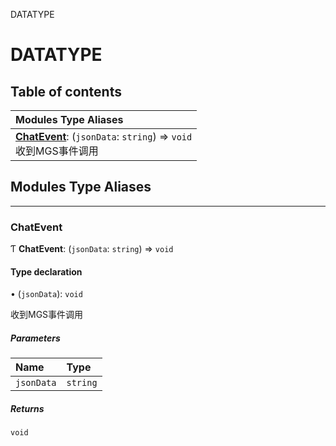 DATATYPE

# DATATYPE <Badge type="tip" text="Groups" /> <Score text="DATATYPE" />

## Table of contents
| Modules Type Aliases |
| :-----|
| **[ChatEvent](DATATYPE.DATATYPE.md#chatevent)**: (`jsonData`: `string`) => `void` <br> 收到MGS事件调用|


## Modules Type Aliases


___

### ChatEvent <Score text="ChatEvent" /> 

Ƭ **ChatEvent**: (`jsonData`: `string`) => `void`

#### Type declaration

• (`jsonData`): `void`

收到MGS事件调用

##### Parameters

| Name | Type |
| :------ | :------ |
| `jsonData` | `string` |

##### Returns

`void`